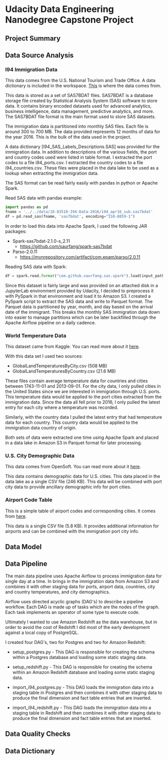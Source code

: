 # Udacity Data Engineering Nanodegree Capstone Project

## Project Summary

## Data Source Analysis

### I94 Immigration Data

This data comes from the U.S. National Tourism and Trade Office. A data dictionary is included in the workspace. [This](https://travel.trade.gov/research/reports/i94/historical/2016.html) is where the data comes from.

This data is stored as a set of SAS7BDAT files. SAS7BDAT is a database storage file created by Statistical Analysis System (SAS) software to store data. It contains binary encoded datasets used for advanced analytics, business intelligence, data management, predictive analytics, and more. The SAS7BDAT file format is the main format used to store SAS datasets.

The immigration data is partitioned into monthly SAS files. Each file is around 300 to 700 MB. The data provided represents 12 months of data for the year 2016. This is the bulk of the data used in the project.

A data dictionary [I94_SAS_Labels_Descriptions.SAS] was provided for the immigration data. In addition to descriptions of the various fields, the port and country codes used were listed in table format. I extracted the port codes to a file i94_ports.csv. I extracted the country codes to a file i94_countries.csv. These files were placed in the data lake to be used as a lookup when extracting the immigration data.

The SAS format can be read fairly easily with pandas in python or Apache Spark.

Read SAS data with pandas example:

```python
import pandas as pd
fname = '../../data/18-83510-I94-Data-2016/i94_apr16_sub.sas7bdat'
df = pd.read_sas(fname, 'sas7bdat', encoding="ISO-8859-1")
```

In order to load this data into Apache Spark, I used the following JAR packages:

* Spark-sas7bdat-2.1.0-s_2.11
  * https://github.com/saurfang/spark-sas7bdat
* Parso-2.0.11
  * https://mvnrepository.com/artifact/com.epam/parso/2.0.11

Reading SAS data with Spark:

```python
df = spark.read.format("com.github.saurfang.sas.spark").load(input_path)
```

Since this dataset is fairly large and was provided on an attached disk in a JupyterLab environment provided by Udacity, I decided to preprocess it with PySpark in that environment and load it to Amazon S3. I created a PySpark script to extract the SAS data and write to Parquet format. The Parquet data is partitioned by year, month, and day based on the arrival date of the immigrant. This breaks the monthly SAS immigration data down into easier to manage partitions which can be later backfilled through the Apache Airflow pipeline on a daily cadence.

### World Temperature Data

This dataset came from Kaggle. You can read more about it [here](https://www.kaggle.com/berkeleyearth/climate-change-earth-surface-temperature-data).

With this data set I used two sources:

* GlobalLandTemperaturesByCity.csv (508 MB)
* GlobalLandTemperaturesByCountry.csv (21.6 MB)

These files contain average temperature data for countries and cities between 1743-11-01 and 2013-09-01. For the city data, I only pulled cities in the United States since we are interested in immigration through U.S. ports. This temperature data would be applied to the port cities extracted from the immigration data. Since the data all fell prior to 2016, I only pulled the latest entry for each city where a temperature was recorded.

Similarly, with the country data I pulled the latest entry that had temperature data for each country. This country data would be applied to the immigration data country of origin.

Both sets of data were extracted one time using Apache Spark and placed in a data lake in Amazon S3 in Parquet format for later processing.

### U.S. City Demographic Data

This data comes from OpenSoft. You can read more about it [here](https://public.opendatasoft.com/explore/dataset/us-cities-demographics/export/).

This data contains demographic data for U.S. cities. This data placed in the data lake as a single CSV file (246 KB). This data will be combined with port city data to provide ancillary demographic info for port cities.

### Airport Code Table

This is a simple table of airport codes and corresponding cities. It comes from [here](https://datahub.io/core/airport-codes#data).

This data is a single CSV file (5.8 KB). It provides additional information for airports and can be combined with the immigration port city info.

## Data Model

## Data Pipeline

The main data pipeline uses Apache Airflow to process immigration data for  single day at a time. In brings in the immigration data from Amazon S3 and combines it with other staging data for ports, airport data, countries, city and country temperatures, and city demographics.

Airflow uses directed acyclic graphs (DAG's) to describe a pipeline workflow. Each DAG is made up of tasks which are the nodes of the graph. Each task implements an operator of some type to execute code.

Ultimately I wanted to use Amazon Redshift as the data warehouse, but in order to avoid the cost of Redshift I did most of the early development against a local copy of PostgreSQL.

I created four DAG's, two for Postgres and two for Amazon Redshift:

* setup_postgres.py -  This DAG is responsible for creating the schema within a Postgres database and loading some static staging data.
* setup_redshift.py -  This DAG is responsible for creating the schema within an Amazon Redshift database and loading some static staging data.

* import_i94_postgres.py -  This DAG loads the immigration data into a staging table in Postgres and then combines it with other staging data to produce the final dimension and fact table entries that are inserted.
* import_i94_redshift.py -  This DAG loads the immigration data into a staging table in Redshift and then combines it with other staging data to produce the final dimension and fact table entries that are inserted.

## Data Quality Checks

## Data Dictionary

